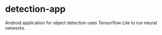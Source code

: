# detection-app
Android application for object detection uses Tensorflow Lite to run neural networks.
